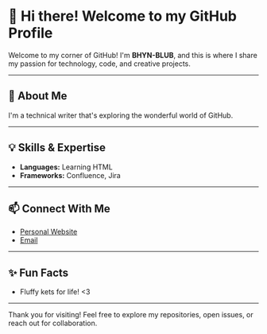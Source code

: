 # 👋 Hi there! Welcome to my GitHub Profile

Welcome to my corner of GitHub! I'm **BHYN-BLUB**, and this is where I share my passion for technology, code, and creative projects.

---

## 🚀 About Me

I'm a technical writer that's exploring the wonderful world of GitHub.

---

## 💡 Skills & Expertise

- **Languages:** Learning HTML
- **Frameworks:** Confluence, Jira

---

## 📫 Connect With Me

- [Personal Website](https://eager-anaconda-ec8.notion.site/BHYN-STUDIO-25540f58575380e4bb9cd3b88b9ea10a)
- [Email](mailto:bhyn.studio@gmail.com)

---

## ✨ Fun Facts

- Fluffy kets for life! <3

---

Thank you for visiting! Feel free to explore my repositories, open issues, or reach out for collaboration.
